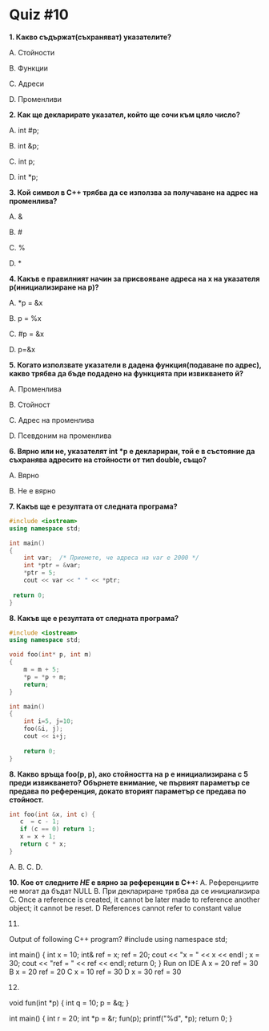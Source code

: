 # Quiz #10

**1. Какво съдържат(съхраняват) указателите?**

А. Стойности

В. Функции

С. Адреси

D. Променливи


**2. Как ще декларирате указател, който ще сочи към цяло число?**    

A. int #p;

B. int &p;

C. int p;

D. int \*p;


**3. Кой символ в C++ трябва да се използва за получаване на адрес на променлива?**

A. &

B. #

C. %

D. \*


**4. Какъв е правилният начин за присвояване адреса на x на указателя р(инициализиране на р)?**

А. \*p = &x

B. p = %x

C. #p = &x

D. p=&x


**5. Когато използвате указатели в дадена функция(подаване по адрес), какво трябва да бъде подадено на функцията при извикването й?**

А. Променлива

B. Стойност

C. Адрес на променлива

D. Псевдоним на променлива


**6. Вярно или не, указателят int \*p е деклариран, той е в състояние да съхранява адресите на стойности от тип double, също?**

A. Вярно

В. Не е вярно


**7. Какъв ще е резултата от следната програма?**
```c++
#include <iostream>
using namespace std; 

int main()
{
    int var;  /* Приемете, че адреса на var е 2000 */
    int *ptr = &var;
    *ptr = 5;
    cout << var << " " << *ptr;
             
 return 0;
}
```

**8. Какъв ще е резултата от следната програма?**
```c++
#include <iostream>
using namespace std; 

void fоо(int* p, int m)
{
    m = m + 5;
    *p = *p + m;
    return;
}

int main()
{
    int i=5, j=10;
    foo(&i, j);
    cout << i+j;
    
    return 0;
}
```

**8. Каквo връща foo(p, p), ако стойността на p е инициализирана с 5 преди извикването? Обърнете внимание, че първият параметър се предава по референция, докато вторият параметър се предава по стойност.**
```c++
int foo(int &x, int c) {
   c  = c - 1;
   if (c == 0) return 1;
   x = x + 1;
   return c * x;
} 
```

A. 
B. 
C. 
D. 

**10. Кое от следните *НЕ* е вярно за референции в C++:**
A. Референциите не могат да бъдат NULL
B. При деклариране трябва да се инициализира
C. 
Once a reference is created, it cannot be later made to reference another object; it cannot be reset.
D
References cannot refer to constant value

11.

Output of following C++ program?
#include<iostream>
using namespace std;
 
int main()
{
  int x = 10;
  int& ref = x;
  ref = 20;
  cout << "x = " << x << endl ;
  x = 30;
  cout << "ref = " << ref << endl;
  return 0;
}
Run on IDE
A
x = 20
ref = 30
B
x = 20
ref = 20
C
x = 10
ref = 30
D
x = 30
ref = 30

12.
void fun(int *p) 
{ 
  int q = 10; 
  p = &q; 
}     
   
int main() 
{ 
  int r = 20; 
  int *p = &r; 
  fun(p); 
  printf("%d", *p); 
  return 0; 
}


